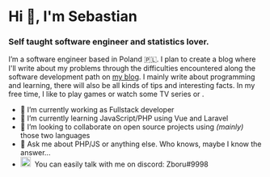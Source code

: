 <h1>Hi 👋, I'm Sebastian</h1>
<h3>Self taught software engineer and statistics lover.</h3>

I’m a software engineer based in Poland  🇵🇱. I plan to create a blog where I'll write about my problems through the difficulties encountered along the software development path on [my blog](https://zboru.github.io/blog). I mainly write about programming and learning, there will also be all kinds of tips and interesting facts. In my free time, I like to play games or watch some TV series or .

- 🔭 I’m currently working as Fullstack developer
- 🌱 I’m currently learning JavaScript/PHP using Vue and Laravel
- 👯 I’m looking to collaborate on open source projects using _(mainly)_ those two languages
- 💬 Ask me about PHP/JS or anything else. Who knows, maybe I know the answer... 
- <img src="https://icons-for-free.com/iconfiles/png/512/super+tiny+icons+discord-1324450718427274623.png" alt="drawing" width="20"/>&nbsp;&nbsp;You can easily talk with me on discord: Zboru#9998 
